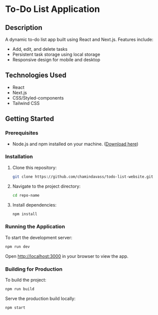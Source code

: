 # **To-Do List Application**

## **Description**
A dynamic to-do list app built using React and Next.js. Features include:
- Add, edit, and delete tasks
- Persistent task storage using local storage
- Responsive design for mobile and desktop

## **Technologies Used**
- React
- Next.js
- CSS/Styled-components 
- Tailwind CSS

## **Getting Started**

### **Prerequisites**
- Node.js and npm installed on your machine. ([Download here](https://nodejs.org/))

### **Installation**
1. Clone this repository:
   ```bash
   git clone https://github.com/chamindavass/todo-list-website.git
   ```
2. Navigate to the project directory:
   ```bash
   cd repo-name
   ```
3. Install dependencies:
   ```bash
   npm install
   ```

### **Running the Application**
To start the development server:
```bash
npm run dev
```
Open [http://localhost:3000](http://localhost:3000) in your browser to view the app.

### **Building for Production**
To build the project:
```bash
npm run build
```

Serve the production build locally:
```bash
npm start
```


